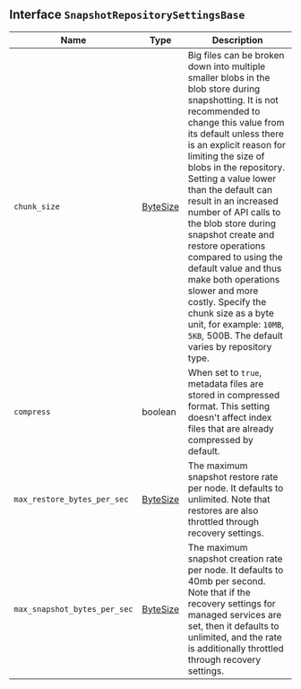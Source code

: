 ## Interface `SnapshotRepositorySettingsBase`

| Name | Type | Description |
| - | - | - |
| `chunk_size` | [ByteSize](./ByteSize.md) | Big files can be broken down into multiple smaller blobs in the blob store during snapshotting. It is not recommended to change this value from its default unless there is an explicit reason for limiting the size of blobs in the repository. Setting a value lower than the default can result in an increased number of API calls to the blob store during snapshot create and restore operations compared to using the default value and thus make both operations slower and more costly. Specify the chunk size as a byte unit, for example: `10MB`, `5KB`, 500B. The default varies by repository type. |
| `compress` | boolean | When set to `true`, metadata files are stored in compressed format. This setting doesn't affect index files that are already compressed by default. |
| `max_restore_bytes_per_sec` | [ByteSize](./ByteSize.md) | The maximum snapshot restore rate per node. It defaults to unlimited. Note that restores are also throttled through recovery settings. |
| `max_snapshot_bytes_per_sec` | [ByteSize](./ByteSize.md) | The maximum snapshot creation rate per node. It defaults to 40mb per second. Note that if the recovery settings for managed services are set, then it defaults to unlimited, and the rate is additionally throttled through recovery settings. |
